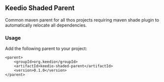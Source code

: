 ## Keedio Shaded Parent

Common maven parent for all thos projects requiring maven shade plugin to automatically relocate all dependencies.

### Usage
Add the following parent to your project:

	<parent>
        <groupId>org.keedio</groupId>
        <artifactId>keedio-shaded-parent</artifactId>
        <version>0.1.0</version>
    </parent>
